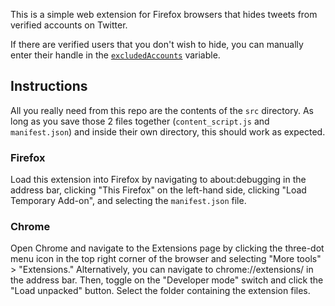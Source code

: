 This is a simple web extension for Firefox browsers that hides tweets from verified accounts on Twitter.

If there are verified users that you don't wish to hide, you can manually enter their handle in the [`excludedAccounts`](https://github.com/Edinunzio/htb/blob/main/content_script.js#L2) variable.

## Instructions
All you really need from this repo are the contents of the `src` directory. As long as you save those 2 files together (`content_script.js` and `manifest.json`) and inside their own directory, this should work as expected.

### Firefox
 Load this extension into Firefox by navigating to about:debugging in the address bar, clicking "This Firefox" on the left-hand side, clicking "Load Temporary Add-on", and selecting the  `manifest.json` file. 

### Chrome
Open Chrome and navigate to the Extensions page by clicking the three-dot menu icon in the top right corner of the browser and selecting "More tools" > "Extensions." Alternatively, you can navigate to chrome://extensions/ in the address bar. Then, toggle on the "Developer mode" switch and click the "Load unpacked" button. Select the folder containing the extension files.
